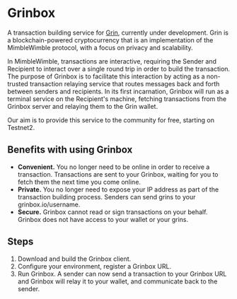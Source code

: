 # Grinbox
A transaction building service for [Grin](https://grin-tech.org), currently under development.
Grin is a blockchain-powered cryptocurrency that is an implementation of the MimbleWimble protocol, with a focus on privacy and scalability.

In MimbleWimble, transactions are interactive, requiring the Sender and Recipient to interact over a single round trip in order to build the transaction. The purpose of Grinbox is to facilitate this interaction by acting as a non-trusted transaction relaying service that routes messages back and forth between senders and recipients. In its first incarnation, Grinbox will run as a terminal service on the Recipient's machine, fetching transactions from the Grinbox server and relaying them to the Grin wallet.

Our aim is to provide this service to the community for free, starting on Testnet2.

## Benefits with using Grinbox
- **Convenient.** You no longer need to be online in order to receive a transaction. Transactions are sent to your Grinbox, waiting for you to fetch them the next time you come online.
- **Private.** You no longer need to expose your IP address as part of the transaction building process. Senders can send grins to your grinbox.io/username. 
- **Secure.** Grinbox cannot read or sign transactions on your behalf. Grinbox does not have access to your wallet or your grins. 

## Steps
1. Download and build the Grinbox client.
2. Configure your environment, register a Grinbox URL.
3. Run Grinbox. A sender can now send a transaction to your Grinbox URL and Grinbox will relay it to your wallet, and communicate back to the sender.
